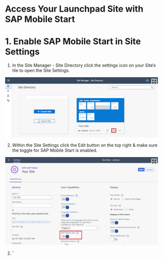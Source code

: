 # Access Your Launchpad Site with SAP Mobile Start

# 1. Enable SAP Mobile Start in Site Settings

1. In the Site Manager - Site Directory click the settings icon on your Site’s tile to open the Site Settings.

<!-- border; size:540px -->
![mobile](./images/mob1.png)

2. Within the Site Settings click the Edit button on the top right & make sure the toggle for SAP Mobile Start is enabled.

<!-- border; size:540px -->
![mobile](./images/mob2.png)

2. ˇ
